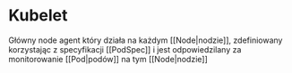 # Kubelet

Główny node agent który działa na każdym [[Node|nodzie]], zdefiniowany korzystając z specyfikacji [[PodSpec]] i jest odpowiedzilany za monitorowanie [[Pod|podów]] na tym [[Node|nodzie]] 